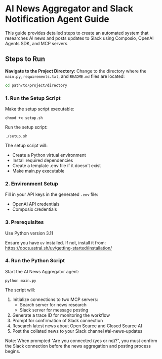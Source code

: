 # AI News Aggregator and Slack Notification Agent Guide

This guide provides detailed steps to create an automated system that researches AI news and posts updates to Slack using Composio, OpenAI Agents SDK, and MCP servers.

## Steps to Run

**Navigate to the Project Directory:**
Change to the directory where the `main.py`, `requirements.txt`, and `README.md` files are located:
```sh
cd path/to/project/directory
```

### 1. Run the Setup Script
Make the setup script executable:
```shell
chmod +x setup.sh
```

Run the setup script:
```shell
./setup.sh
```

The setup script will:
- Create a Python virtual environment
- Install required dependencies
- Create a template .env file if it doesn't exist
- Make main.py executable

### 2. Environment Setup
Fill in your API keys in the generated `.env` file:
- OpenAI API credentials
- Composio credentials

### 3. Prerequisites
Use Python version 3.11

Ensure you have `uv` installed. If not, install it from:
https://docs.astral.sh/uv/getting-started/installation/

### 4. Run the Python Script
Start the AI News Aggregator agent:
```shell
python main.py
```

The script will:
1. Initialize connections to two MCP servers:
   - Search server for news research
   - Slack server for message posting
2. Generate a trace ID for monitoring the workflow
3. Prompt for confirmation of Slack connection
4. Research latest news about Open Source and Closed Source AI
5. Post the collated news to your Slack channel #ai-news-updates

Note: When prompted "Are you connected (yes or no)?", you must confirm the Slack connection before the news aggregation and posting process begins.




